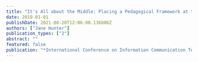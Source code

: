 ```yaml
---
title: "It's All about the Middle: Placing a Pedagogical Framework at the Center of Practice in STEM Education"
date: 2019-01-01
publishDate: 2021-08-20T12:06:00.136806Z
authors: ["Jane Hunter"]
publication_types: ["2"]
abstract: ""
featured: false
publication: "*International Conference on Information Communication Technologies in Education*"
---
```


